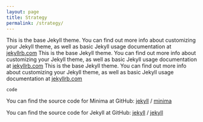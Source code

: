 ```yaml
---
layout: page
title: Strategy
permalink: /strategy/
---
```


This is the base Jekyll theme. You can find out more info about customizing your Jekyll theme, as well as basic Jekyll usage documentation at [jekyllrb.com](https://jekyllrb.com/) This is the base Jekyll theme. You can find out more info about customizing your Jekyll theme, as well as basic Jekyll usage documentation at [jekyllrb.com](https://jekyllrb.com/) This is the base Jekyll theme. You can find out more info about customizing your Jekyll theme, as well as basic Jekyll usage documentation at [jekyllrb.com](https://jekyllrb.com/)



```
code
```
You can find the source code for Minima at GitHub:
[jekyll][jekyll-organization] /
[minima](https://github.com/jekyll/minima)

You can find the source code for Jekyll at GitHub:
[jekyll][jekyll-organization] /
[jekyll](https://github.com/jekyll/jekyll)


[jekyll-organization]: https://github.com/jekyll
